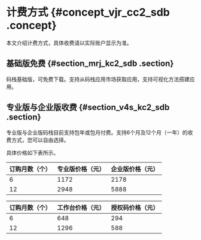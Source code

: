 # 计费方式 {#concept_vjr_cc2_sdb .concept}

本文介绍计费方式，具体收费请以实际账户显示为准。

## 基础版免费 {#section_mrj_kc2_sdb .section}

码栈基础版，可免费下载。支持从码栈应用市场获取应用，支持可视化方法搭建应用。

## 专业版与企业版收费 {#section_v4s_kc2_sdb .section}

专业版与企业版码栈目前支持包年或包月付费。支持6个月及12个月（一年）的收费方式，您可以自由选择。

具体价格如下表所示。

|订购月数（个）|专业版价格（元）|企业版价格（元）|
|-------|--------|--------|
|6|1172|2178|
|12|2948|5888|

|订购月数（个）|工作台价格（元）|授权码价格（元）|
|-------|--------|--------|
|6|648|294|
|12|1296|588|


